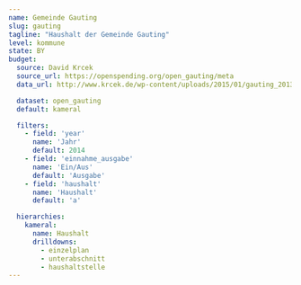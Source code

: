 ```yaml
---
name: Gemeinde Gauting
slug: gauting
tagline: "Haushalt der Gemeinde Gauting"
level: kommune
state: BY
budget:
  source: David Krcek
  source_url: https://openspending.org/open_gauting/meta
  data_url: http://www.krcek.de/wp-content/uploads/2015/01/gauting_2013.csv

  dataset: open_gauting
  default: kameral

  filters:
    - field: 'year'
      name: 'Jahr'
      default: 2014
    - field: 'einnahme_ausgabe'
      name: 'Ein/Aus'
      default: 'Ausgabe'
    - field: 'haushalt'
      name: 'Haushalt'
      default: 'a'

  hierarchies:
    kameral:
      name: Haushalt
      drilldowns:
        - einzelplan
        - unterabschnitt
        - haushaltstelle
---
```


